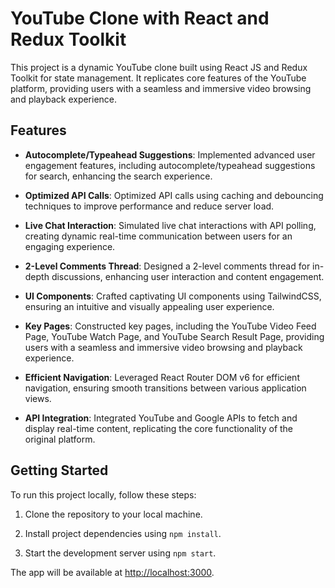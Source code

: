 
# YouTube Clone with React and Redux Toolkit

This project is a dynamic YouTube clone built using React JS and Redux Toolkit for state management. It replicates core features of the YouTube platform, providing users with a seamless and immersive video browsing and playback experience.

## Features

- **Autocomplete/Typeahead Suggestions**: Implemented advanced user engagement features, including autocomplete/typeahead suggestions for search, enhancing the search experience.

- **Optimized API Calls**: Optimized API calls using caching and debouncing techniques to improve performance and reduce server load.

- **Live Chat Interaction**: Simulated live chat interactions with API polling, creating dynamic real-time communication between users for an engaging experience.

- **2-Level Comments Thread**: Designed a 2-level comments thread for in-depth discussions, enhancing user interaction and content engagement.

- **UI Components**: Crafted captivating UI components using TailwindCSS, ensuring an intuitive and visually appealing user experience.

- **Key Pages**: Constructed key pages, including the YouTube Video Feed Page, YouTube Watch Page, and YouTube Search Result Page, providing users with a seamless and immersive video browsing and playback experience.

- **Efficient Navigation**: Leveraged React Router DOM v6 for efficient navigation, ensuring smooth transitions between various application views.

- **API Integration**: Integrated YouTube and Google APIs to fetch and display real-time content, replicating the core functionality of the original platform.

## Getting Started

To run this project locally, follow these steps:

1. Clone the repository to your local machine.

2. Install project dependencies using `npm install`.

3. Start the development server using `npm start`.

The app will be available at [http://localhost:3000](http://localhost:3000).
